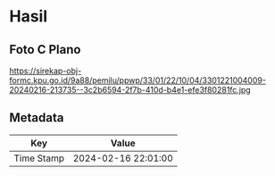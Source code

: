 # Hasil

## Foto C Plano

https://sirekap-obj-formc.kpu.go.id/9a88/pemilu/ppwp/33/01/22/10/04/3301221004009-20240216-213735--3c2b6594-2f7b-410d-b4e1-efe3f80281fc.jpg


## Metadata

| Key        | Value               |
| ---------- | ------------------- |
| Time Stamp | 2024-02-16 22:01:00 |



